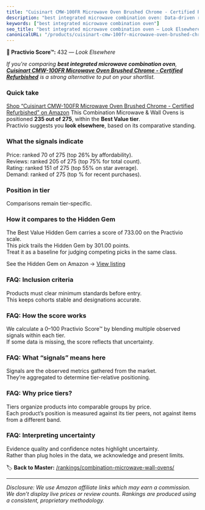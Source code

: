 ```yaml
---
title: "Cuisinart CMW-100FR Microwave Oven Brushed Chrome - Certified Refurbished"
description: "best integrated microwave combination oven: Data-driven ranking using the Practivio Score™. Positioned by quality, value, demand, findability, momentum."
keywords: ["best integrated microwave combination oven"]
seo_title: "best integrated microwave combination oven — Look Elsewhere (2025)"
canonicalURL: "/products/cuisinart-cmw-100fr-microwave-oven-brushed-chrome-certified-refurbished-B0934BHYSF/"
---
```


**🚫 Practivio Score™:** 432 — _Look Elsewhere_


*If you're comparing **best integrated microwave combination oven**, **[Cuisinart CMW-100FR Microwave Oven Brushed Chrome - Certified Refurbished](https://www.amazon.com/dp/B0934BHYSF?tag=practivio-20)** is a strong alternative to put on your shortlist.*
### Quick take
[Shop “Cuisinart CMW-100FR Microwave Oven Brushed Chrome - Certified Refurbished” on Amazon](https://www.amazon.com/dp/B0934BHYSF?tag=practivio-20)
This Combination Microwave & Wall Ovens is positioned **235 out of 275**, within the **Best Value tier**.  
Practivio suggests you **look elsewhere**, based on its comparative standing.

### What the signals indicate
Price: ranked 70 of 275 (top 26% by affordability).  
Reviews: ranked 205 of 275 (top 75% for total count).  
Rating: ranked 151 of 275 (top 55% on star average).  
Demand: ranked  of 275 (top % for recent purchases).

### Position in tier
Comparisons remain tier-specific.

### How it compares to the Hidden Gem
The Best Value Hidden Gem carries a score of 733.00 on the Practivio scale.  
This pick trails the Hidden Gem by 301.00 points.  
Treat it as a baseline for judging competing picks in the same class.  

See the Hidden Gem on Amazon → [View listing](https://www.amazon.com/dp/B0DY11H2PJ?tag=practivio-20)

### FAQ: Inclusion criteria
Products must clear minimum standards before entry.  
This keeps cohorts stable and designations accurate.

### FAQ: How the score works
We calculate a 0–100 Practivio Score™ by blending multiple observed signals within each tier.  
If some data is missing, the score reflects that uncertainty.

### FAQ: What “signals” means here
Signals are the observed metrics gathered from the market.  
They’re aggregated to determine tier-relative positioning.

### FAQ: Why price tiers?
Tiers organize products into comparable groups by price.  
Each product’s position is measured against its tier peers, not against items from a different band.

### FAQ: Interpreting uncertainty
Evidence quality and confidence notes highlight uncertainty.  
Rather than plug holes in the data, we acknowledge and present limits.


🏷️ **Back to Master:** [/rankings/combination-microwave-wall-ovens/](/rankings/combination-microwave-wall-ovens/)

---
_Disclosure: We use Amazon affiliate links which may earn a commission. We don’t display live prices or review counts. Rankings are produced using a consistent, proprietary methodology._
